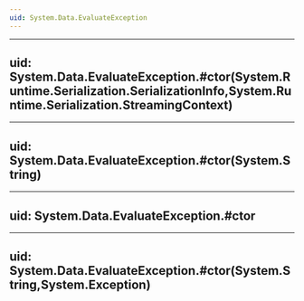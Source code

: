 ```yaml
---
uid: System.Data.EvaluateException
---
```


---
uid: System.Data.EvaluateException.#ctor(System.Runtime.Serialization.SerializationInfo,System.Runtime.Serialization.StreamingContext)
---

---
uid: System.Data.EvaluateException.#ctor(System.String)
---

---
uid: System.Data.EvaluateException.#ctor
---

---
uid: System.Data.EvaluateException.#ctor(System.String,System.Exception)
---
